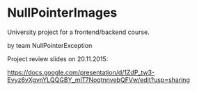 # NullPointerImages
University project for a frontend/backend course.

by team NullPointerException


Project review slides on 20.11.2015: 

https://docs.google.com/presentation/d/1ZdP_tw3-Evyz6vXgvnYLQQGBY_mlT7NoqtnnvebQFVw/edit?usp=sharing
